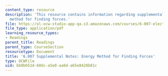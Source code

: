 ```yaml
---
content_type: resource
description: 'This resource contains information regarding supplemental notes: energy
  method for finding forces.'
file: https://ol-ocw-studio-app-qa.s3.amazonaws.com/courses/6-007-electromagnetic-energy-from-motors-to-lasers-spring-2011/bb0b652d60dca5e0aa6da65e8428b81c_MIT6_007S11_forces.pdf
file_type: application/pdf
learning_resource_types:
- Readings
parent_title: Readings
parent_type: CourseSection
resourcetype: Document
title: '6.007 Supplemental Notes: Energy Method for Finding Forces'
type: OCWFile
uid: bb0b652d-60dc-a5e0-aa6d-a65e8428b81c
---
```

